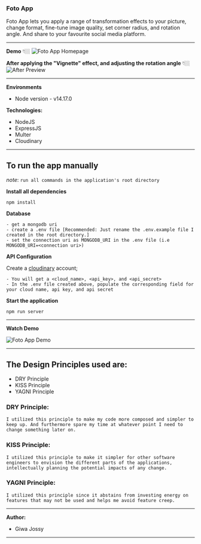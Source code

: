 ### Foto App

Foto App lets you apply a range of transformation effects to your picture, change format, fine-tune image quality, set corner radius, and rotation angle. And share to your favourite social media platform.

---

**Demo** 👇🏼
![Foto App Homepage](https://res.cloudinary.com/dd3hmuucq/image/upload/v1635354772/foto%20App%20Shots/foto_app__ptshi5.jpg)


**After applying the "Vignette" effect, and adjusting the rotation angle** 👇🏼
![After Preview](https://res.cloudinary.com/dd3hmuucq/image/upload/v1635354772/foto%20App%20Shots/foto_app___qs35fx.jpg)

---

**Environments**
- Node version - v14.17.0


**Technologies:**
- NodeJS
- ExpressJS
- Multer
- Cloudinary

---

## To run the app manually
*note*: `run all commands in the application's root directory`

**Install all dependencies**

```
npm install
```

**Database**
```
- get a mongodb uri
- create a .env file [Recommended: Just rename the .env.example file I created in the root directory.]
- set the connection uri as MONGODB_URI in the .env file (i.e MONGODB_URI=<connection uri>)
```

**API Configuration**

Create a [cloudinary](https://cloudinary.com/) account;
```
- You will get a <cloud_name>, <api_key>, and <api_secret>
- In the .env file created above, populate the corresponding field for your cloud name, api key, and api secret
```


**Start the application**

```
npm run server
```

---
**Watch Demo**

![Foto App Demo](https://github.com/giwajossy/foto/blob/master/FotoAppDemo.gif)

---

## The Design Principles used are:

- DRY Principle
- KISS Principle
- YAGNI Principle


### DRY Principle:

```
I utilized this principle to make my code more composed and simpler to keep up. And furthermore spare my time at whatever point I need to change something later on.
```

### KISS Principle:

```
I utilized this principle to make it simpler for other software engineers to envision the different parts of the applications, intellectually planning the potential impacts of any change.
```

### YAGNI Principle:

```
I utilized this principle since it abstains from investing energy on features that may not be used and helps me avoid feature creep.
```

---

**Author:** 
- Giwa Jossy
---
